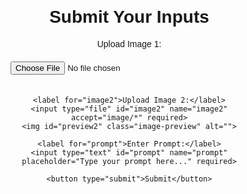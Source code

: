 <!DOCTYPE html>
<html lang="en">
<head>
  <meta charset="UTF-8">
  <meta name="viewport" content="width=device-width, initial-scale=1.0">
  <title>AI Image and Prompt Input</title>
  <style>
    body {
      font-family: Arial, sans-serif;
      margin: 20px;
      text-align: center;
    }
    form {
      max-width: 400px;
      margin: auto;
    }
    input, button {
      margin: 10px 0;
      padding: 10px;
      width: 100%;
      box-sizing: border-box;
    }
    .image-preview {
      margin-top: 10px;
      max-width: 100%;
      height: auto;
      border: 1px solid #ddd;
      display: none; /* Hide preview image initially */
    }
  </style>
</head>
<body>
  <h1>Submit Your Inputs</h1>
  <form id="inputForm">
    <label for="image1">Upload Image 1:</label>
    <input type="file" id="image1" name="image1" accept="image/*" required>
    <img id="preview1" class="image-preview" alt="">

    <label for="image2">Upload Image 2:</label>
    <input type="file" id="image2" name="image2" accept="image/*" required>
    <img id="preview2" class="image-preview" alt="">

    <label for="prompt">Enter Prompt:</label>
    <input type="text" id="prompt" name="prompt" placeholder="Type your prompt here..." required>

    <button type="submit">Submit</button>
  </form>

  <div id="response" style="margin-top: 20px;"></div>

  <script>
    // Preview image 1
    document.getElementById('image1').addEventListener('change', (event) => {
      const file = event.target.files[0];
      const preview = document.getElementById('preview1');
      if (file) {
        preview.src = URL.createObjectURL(file);
        preview.style.display = 'block'; // Show the image
      } else {
        preview.style.display = 'none'; // Hide the image if no file is selected
      }
    });

    // Preview image 2
    document.getElementById('image2').addEventListener('change', (event) => {
      const file = event.target.files[0];
      const preview = document.getElementById('preview2');
      if (file) {
        preview.src = URL.createObjectURL(file);
        preview.style.display = 'block'; // Show the image
      } else {
        preview.style.display = 'none'; // Hide the image if no file is selected
      }
    });

    // Form submission
    document.getElementById('inputForm').addEventListener('submit', async (event) => {
      event.preventDefault();

      const formData = new FormData();
      formData.append('image1', document.getElementById('image1').files[0]);
      formData.append('image2', document.getElementById('image2').files[0]);
      formData.append('prompt', document.getElementById('prompt').value);

      try {
        const response = await fetch('https://your-backend-endpoint.com/process', {
          method: 'POST',
          body: formData,
        });

        const result = await response.json();
        document.getElementById('response').innerHTML = `<p>${result.message}</p>`;
      } catch (error) {
        console.error('Error:', error);
        document.getElementById('response').innerHTML = `<p>There was an error processing your request.</p>`;
      }
    });
  </script>
</body>
</html>

